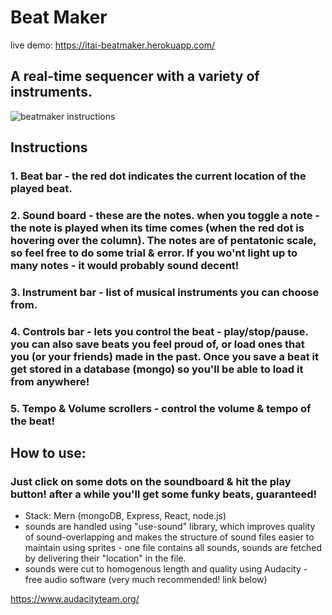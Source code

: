 # Beat Maker

live demo: https://itai-beatmaker.herokuapp.com/

## A real-time sequencer with a variety of instruments.

<img src="https://user-images.githubusercontent.com/45075787/174144663-cab6ceed-ac4b-427c-ac4f-b2cf26c0c53f.png" alt="beatmaker instructions" title="beatmaker instructions" />

## Instructions

### 1. Beat bar - the red dot indicates the current location of the played beat.
### 2. Sound board - these are the notes. when you toggle a note - the note is played when its time comes (when the red dot is hovering over the column). The notes are of pentatonic scale, so feel free to do some trial & error. If you wo'nt light up to many notes - it would probably sound decent!
### 3. Instrument bar - list of musical instruments you can choose from.
### 4. Controls bar - lets you control the beat - play/stop/pause. you can also save beats you feel proud of, or load ones that you (or your friends) made in the past. Once you save a beat it get stored in a database (mongo) so you'll be able to load it from anywhere!
### 5. Tempo & Volume scrollers - control the volume & tempo of the beat!

## How to use: 
### Just click on some dots on the soundboard & hit the play button! after a while you'll get some funky beats, guaranteed!

- Stack:  Mern (mongoDB, Express, React, node.js)
- sounds are handled using "use-sound" library, which improves quality of sound-overlapping and makes the structure of sound files easier to maintain using sprites - one file contains all sounds, sounds are fetched by delivering their "location" in the file.
- sounds were cut to homogenous length and quality using Audacity - free audio software (very much recommended! link below)


https://www.audacityteam.org/
